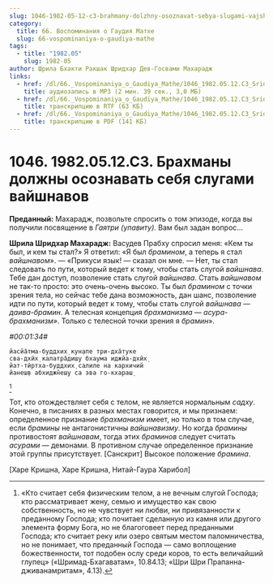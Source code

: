```yaml
---
slug: 1046-1982-05-12-c3-brahmany-dolzhny-osoznavat-sebya-slugami-vajshnavov
category:
  title: 66. Воспоминания о Гаудия Матхе
  slug: 66-vospominaniya-o-gaudiya-mathe
tags:
  - title: "1982.05"
    slug: 1982-05
author: Шрила Бхакти Ракшак Шридхар Дев-Госвами Махарадж
links:
  - href: /dl/66._Vospominaniya_o_Gaudiya_Mathe/1046_1982.05.12.C3_SridharMj_Brahmany_dolzhny_osoznavat_sebja_slugami_vajshnavov.mp3
    title: аудиозапись в MP3 (2 мин. 39 сек., 3,0 МБ)
  - href: /dl/66._Vospominaniya_o_Gaudiya_Mathe/1046_1982.05.12.C3_SridharMj_Brahmany_dolzhny_osoznavat_sebja_slugami_vajshnavov.rtf
    title: транскрипцию в RTF (63 КБ)
  - href: /dl/66._Vospominaniya_o_Gaudiya_Mathe/1046_1982.05.12.C3_SridharMj_Brahmany_dolzhny_osoznavat_sebja_slugami_vajshnavov.pdf
    title: транскрипцию в PDF (141 КБ)
---
```


# 1046. 1982.05.12.C3. Брахманы должны осознавать себя слугами вайшнавов

**Преданный:** Махарадж, позвольте спросить о том эпизоде, когда вы получили посвящение в *Гаятри (упавиту).* Вам был задан вопрос…

**Шрила Шридхар Махарадж:** Васудев Прабху спросил меня: «Кем ты был, и кем ты стал?» Я ответил: «Я был *брамином*, а теперь я стал *вайшнавом*». — «Прикуси язык! — сказал он мне. — Нет, ты стал следовать по пути, который ведет к тому, чтобы стать слугой *вайшнава*. Тебе дан доступ, позволение стать слугой *вайшнава*. Стать *вайшнавом* не так-то просто: это очень-очень высоко. Ты был *брамином* с точки зрения тела, но сейчас тебе дана возможность, дан шанс, позволение идти по пути, который ведет к тому, чтобы стать слугой *вайшнава — даива-брамин*. А телесная концепция *брахманизма — асура-брахманизм»*. Только с телесной точки зрения я *брамин*».

*#00:01:34#*

    йасйа̄тма-буддхих̣ кун̣апе три-дха̄туке
    сва-дхӣх̣ калатра̄диш̣у бхаума иджйа-дхӣх̣
    йат-тӣртха-буддхих̣ салиле на кархичий
    йанеш̣в абхиджн̃еш̣у са эва го-кхараш̣
[^_ftn1]

Тот, кто отождествляет себя с телом, не является нормальным *садху*. Конечно, в писаниях в разных местах говорится, и мы признаем: определенное признание *брахманизм* имеет, но только в том случае, если *брамины* не антагонистичны *вайшнавизму*. Но когда *брамины* противостоят *вайшнавам*, тогда этих *браминов* следует считать *асурами* — демонами. В противном случае определенное признание этой группы присутствует. [Санскрит] Высокое положение *брамина*.

[Харе Кришна, Харе Кришна, Нитай-Гаура Харибол]



[^_ftn1]: «Кто считает себя физическим телом, а не вечным слугой Господа; кто рассматривает жену, семью и имущество как свою собственность, но не чувствует ни любви, ни привязанности к преданному Господа; кто почитает сделанную из камня или другого элемента форму Бога, но не благоговеет перед преданными Господа; кто считает реку или озеро святым местом паломничества, но не понимает, что преданный Господа — само воплощение божественности, тот подобен ослу среди коров, то есть величайший глупец» («Шримад-Бхагаватам», 10.84.13; «Шри Шри Прапанна-дживанамритам», 4.13).

